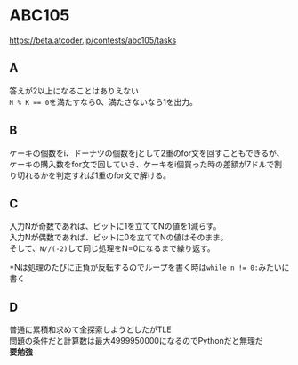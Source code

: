 # ABC105  
https://beta.atcoder.jp/contests/abc105/tasks  

## A  
答えが2以上になることはありえない  
`N % K == 0`を満たすなら0、満たさないなら1を出力。

## B  
ケーキの個数をi、ドーナツの個数をjとして2重のfor文を回すこともできるが、  
ケーキの購入数をfor文で回していき、ケーキをi個買った時の差額が7ドルで割り切れるかを判定すれば1重のfor文で解ける。

## C
入力Nが奇数であれば、ビットに1を立ててNの値を1減らす。  
入力Nが偶数であれば、ビットに0を立ててNの値はそのまま。  
そして、`N//(-2)`して同じ処理をN=0になるまで繰り返す。

*Nは処理のたびに正負が反転するのでループを書く時は`while n != 0:`みたいに書く  

## D
普通に累積和求めて全探索しようとしたがTLE  
問題の条件だと計算数は最大4999950000になるのでPythonだと無理だ  
**要勉強**
